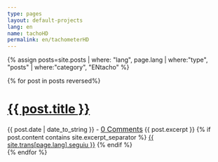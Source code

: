 ```yaml
---
type: pages
layout: default-projects
lang: en
name: tachoHD
permalink: en/tachometerHD
---
```

<div class="posts">
{% assign posts=site.posts | where: "lang", page.lang | where:"type", "posts" | where:"category", "ENtacho" %}

  {% for post in posts reversed%}
  <div class="post">
    <h1 class="post-title">
      <a href="{{ post.url }}">
        {{ post.title }}
      </a>
    </h1>
    <span class="post-date">{{ post.date | date_to_string }} - <font size="3"><a href="{{ post.url }}#disqus_thread" data-disqus-identifier="{{ post.title }}">0 Comments</a></font>
    </span>
    {{ post.excerpt }}
    {% if post.content contains site.excerpt_separator %}
          <a href="{{ post.url }}">{{ site.trans[page.lang].seguiu }}</a>
      {% endif %}
  </div>
  {% endfor %}
</div> 



	
